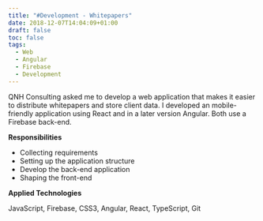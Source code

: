 ```yaml
---
title: "#Development - Whitepapers"
date: 2018-12-07T14:04:09+01:00
draft: false
toc: false
tags: 
  - Web
  - Angular
  - Firebase
  - Development
---
```



QNH Consulting asked me to develop a web application that makes it easier to distribute whitepapers and store client data. I developed an mobile-friendly application using React and in a later version Angular. Both use a Firebase back-end.

__Responsibilities__

* Collecting requirements
* Setting up the application structure
* Develop the back-end application
* Shaping the front-end

__Applied Technologies__

JavaScript, Firebase, CSS3, Angular, React, TypeScript, Git